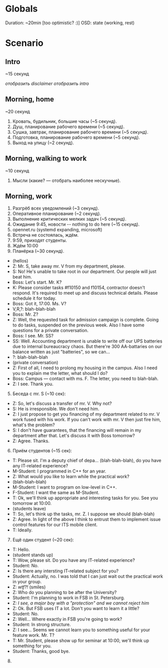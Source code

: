 
Globals
=======

Duration: ~20min [too optimistic? :)]
OSD: state (working, rest)

Scenario
========

Intro
-----

~15 секунд

*отобразить disclaimer*
*отобразить intro*

Morning, home
-------------

~20 секунд

1. Кровать, будильник, большие часы (~5 секунд).
2. Душ, планирование рабочего времени (~5 секунд).
3. Сушка, завтрак, планирование рабочего времени (~5 секунд).
4. Подготовка, планирование рабочего времени (~5 секунд).
5. Выход на улицу (~2 секунд).

Morning, walking to work
------------------------

~10 секунд

1. Мысли (какие? — отобрать наиболее нескучные).


Morning, work
-------------

1. Разгрёб всех уведомлений (~3 секунд).
2. Оперативное планирование (~2 секунд).
3. Выполнение критических мелких задач (~5 секунд).
4. Ожидание 9:45, новости -- nothing to do here (~15 секунд).
5. opennet.ru (systemd expanding, microsoft)
6. Встреча не состоялась, ждём.
7. 9:59, приходят студенты.
6. Ждём 10:00
4. Планёрка (~30 секунд).
 - (hellos)
 - Z: Mr. S, take away mr. V from my department, please.
 - S: No! He's unable to take root in our department. Our people will just beat him.
 - Boss: Let's start. Mr. K?
 - K: Please consider tasks #f10150 and f10154, contractor doesn't respond. It's required to meet up and discuss technical details. Please schedule it for today.
 - Boss: Got it, 17:00. Ms. V?
 - V,R,?: blah-blah-blah
 - Boss: Mr. Z?
 - Z: Well, the requested task for admission campaign is complete. Going to do tasks, suspended on the previous week. Also I have some questions for a private conversation.
 - Boss: I see. Mr. SS?
 - SS: Well. Accounting department is unable to write off our UPS batteries due to internal bureaucracy chaos. But there're 300 AA-battaries on our balance written as just "batteries", so we can…
 - ?: blah-blah-blah
 - (private conversation)
 - Z: First of all, I need to prolong my housing in the campus. Also I need you to explain me the letter, what should I do?
 - Boss: Campus — contact with ms. F. The letter, you need to blah-blah.
 - Z: I see. Thank you.
5. Беседа с mr. S (~10 сек):
 - Z: So, let's discuss a transfer of mr. V. Why not?
 - S: He is irresponsible. We don't need him.
 - Z: I just propose to get you financing of my department related to mr. V work fused with his work. If you can't work with mr. V then just fire him, what's the problem?
 - S: I don't have guarantees, that the financing will remain in my department after that. Let's discuss it with Boss tomorrow?
 - Z: Agree. Thanks.
6. Приём студентов (~15 сек):
 - T: Please sit. I'm a deputy chief of depa… (blah-blah-blah), do you have any IT-related experience?
 - M-Student: I programmed in C++ for an year.
 - Z: What would you like to learn while the practical work?
 - (blah-blah-blah)
 - M-Student: I want to program on low-level in C++.
 - F-Student: I want the same as M-Student.
 - T: Ok, we'll think up appropriate and interesting tasks for you. See you tomorrow at 10:00.
 - (students leave)
 - T: So, let's think up the tasks, mr. Z. I suppose we should (blah-blah)
 - Z: Agree. In light of the above I think to entrust them to implement issue control features for our ITS mobile client.
 - T: Ideally.
7. Ещё один студент (~20 сек):
 - T: Hello.
 - (student stands up)
 - T: Wow, please sit. Do you have any IT-related experience?
 - Student: No.
 - Z: Is there any intersting IT-related subject for you?
 - Student: Actually, no. I was told that I can just wait out the practical work in your group.
 - Z: *wtf?!* (smiles)
 - Z: Who do you planning to be after the University?
 - Student: I'm planning to work in FSB in St. Petersburg.
 - Z: *I see, a major boy with a "protection" and we cannot reject him*
 - Z: Ok. But FSB uses IT a lot. Don't you want to learn it a little?
 - Student: No.
 - Z: Well… Where exactly in FSB you're going to work?
 - Student: In strong structure.
 - Z: I see… Seems we cannot learn you to something useful for your feature work. Mr. T?
 - T: Mr. Student, please show up for seminar at 10:00, we'll think up something for you.
 - Student: Thanks, good bye.
8. 

